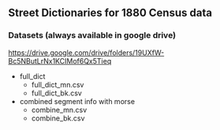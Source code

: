 ## Street Dictionaries for 1880 Census data

### Datasets (always available in google drive)
https://drive.google.com/drive/folders/19UXfW-Bc5NButLrNx1KCIMof6Qx5Tieq

* full_dict
  + full_dict_mn.csv
  + full_dict_bk.csv
* combined segment info with morse
  + combine_mn.csv
  + combine_bk.csv

